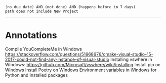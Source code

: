 ```tasks
(no due date) AND (not done) AND (happens before in 7 days)
path does not include New Project
```

---
# Annotations

Compile YouCompleteMe in Windows https://stackoverflow.com/questions/51668676/cmake-visual-studio-15-2017-could-not-find-any-instance-of-visual-studio 
Installing vswhere in Windows: https://github.com/Microsoft/vswhere/wiki/Installing
Install pip on Windows
Install Poetry on Windows
Environment variables in Windows for Python and installed packages